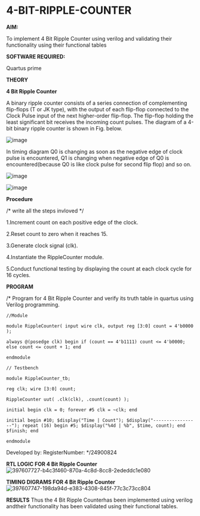 # 4-BIT-RIPPLE-COUNTER

**AIM:**

To implement  4 Bit Ripple Counter using verilog and validating their functionality using their functional tables

**SOFTWARE REQUIRED:**

Quartus prime

**THEORY**

**4 Bit Ripple Counter**

A binary ripple counter consists of a series connection of complementing flip-flops (T or JK type), with the output of each flip-flop connected to the Clock Pulse input of the next higher-order flip-flop. The flip-flop holding the least significant bit receives the incoming count pulses. The diagram of a 4-bit binary ripple counter is shown in Fig. below.

![image](https://github.com/naavaneetha/4-BIT-RIPPLE-COUNTER/assets/154305477/cb4b74d4-31ab-4359-95d0-d22e67daba13)

In timing diagram Q0 is changing as soon as the negative edge of clock pulse is encountered, Q1 is changing when negative edge of Q0 is encountered(because Q0 is like clock pulse for second flip flop) and so on.

![image](https://github.com/naavaneetha/4-BIT-RIPPLE-COUNTER/assets/154305477/a573a7d6-014e-4e54-93e6-e2ac9530960b)

![image](https://github.com/naavaneetha/4-BIT-RIPPLE-COUNTER/assets/154305477/85e1958a-2fc1-49bb-9a9f-d58ccbf3663c)

**Procedure**

/* write all the steps invloved */

1.Increment count on each positive edge of the clock.

2.Reset count to zero when it reaches 15. 

3.Generate clock signal (clk).

4.Instantiate the RippleCounter module.

5.Conduct functional testing by displaying the count at each clock cycle for 16 cycles.

**PROGRAM**

/* Program for 4 Bit Ripple Counter and verify its truth table in quartus using Verilog programming.
```
//Module

module RippleCounter( input wire clk, output reg [3:0] count = 4'b0000 );

always @(posedge clk) begin if (count == 4'b1111) count <= 4'b0000; else count <= count + 1; end

endmodule

// Testbench

module RippleCounter_tb;

reg clk; wire [3:0] count;

RippleCounter uut( .clk(clk), .count(count) );

initial begin clk = 0; forever #5 clk = ~clk; end

initial begin #10; $display("Time | Count"); $display("-----------------"); repeat (16) begin #5; $display("%4d | %b", $time, count); end $finish; end

endmodule
```
 Developed by: RegisterNumber:
*/24900824

**RTL LOGIC FOR 4 Bit Ripple Counter**
![397607727-b4c3f460-870a-4c8d-8cc8-2ededdc1e080](https://github.com/user-attachments/assets/68dde67b-023d-4f28-9901-ceea82abb11b)

**TIMING DIGRAMS FOR 4 Bit Ripple Counter**
![397607747-198da94d-e383-4308-845f-77c3c73cc804](https://github.com/user-attachments/assets/eaa174b4-75ad-47be-afac-2e2d91c00b07)

**RESULTS**
 Thus the 4 Bit Ripple Counterhas been implemented using verilog andtheir functionality has been validated using their functional tables.
